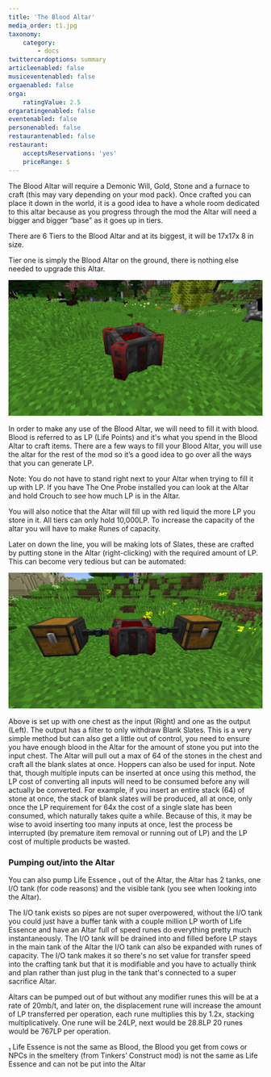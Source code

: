 ```yaml
---
title: 'The Blood Altar'
media_order: t1.jpg
taxonomy:
    category:
        - docs
twittercardoptions: summary
articleenabled: false
musiceventenabled: false
orgaenabled: false
orga:
    ratingValue: 2.5
orgaratingenabled: false
eventenabled: false
personenabled: false
restaurantenabled: false
restaurant:
    acceptsReservations: 'yes'
    priceRange: $
---
```


The Blood Altar will require a Demonic Will, Gold, Stone and a furnace to craft (this may vary depending on your mod pack). Once crafted you can place it down in the world, it is a good idea to have a whole room dedicated to this altar because as you progress through the mod the Altar will need a bigger and bigger “base” as it goes up in tiers. 

There are 6 Tiers to the Blood Altar and at its biggest, it will be 17x17x 8 in size.

Tier one is simply the Blood Altar on the ground, there is nothing else needed to upgrade this Altar.

![](t1.jpg)

In order to make any use of the Blood Altar, we will need to fill it with blood. Blood is referred to as LP (Life Points) and it's what you spend in the Blood Altar to craft items. There are a few ways to fill your Blood Altar, you will use the altar for the rest of the mod so it’s a good idea to go over all the ways that you can generate LP.

Note: You do not have to stand right next to your Altar when trying to fill it up with LP.
If you have The One Probe installed you can look at the Altar and hold Crouch to see how much LP is in the Altar.

You will also notice that the Altar will fill up with red liquid the more LP you store in it. All tiers can only hold 10,000LP. To increase the capacity of the altar you will have to make Runes of capacity.

Later on down the line, you will be making lots of Slates, these are crafted by putting stone in the Altar (right-clicking) with the required amount of LP. This can become very tedious but can be automated:

![](Auto.jpg)

Above is set up with one chest as the input (Right) and one as the output (Left). The output has a filter to only withdraw Blank Slates. This is a very simple method but can also get a little out of control, you need to ensure you have enough blood in the Altar for the amount of stone you put into the input chest. The Altar will pull out a max of 64 of the stones in the chest and craft all the blank slates at once. Hoppers can also be used for input. Note that, though multiple inputs can be inserted at once using this method, the LP cost of converting all inputs will need to be consumed before any will actually be converted. For example, if you insert an entire stack (64) of stone at once, the stack of blank slates will be produced, all at once, only once the LP requirement for 64x the cost of a single slate has been consumed, which naturally takes quite a while. Because of this, it may be wise to avoid inserting too many inputs at once, lest the process be interrupted (by premature item removal or running out of LP) and the LP cost of multiple products be wasted.  

### Pumping out/into the Altar

You can also pump Life Essence &#8321; out of the Altar, the Altar has 2 tanks, one I/O tank (for code reasons) and the visible tank (you see when looking into the Altar). 

The I/O tank exists so pipes are not super overpowered, without the I/O tank you could just have a buffer tank with a couple million LP worth of Life Essence and have an Altar full of speed runes do everything pretty much instantaneously. The I/O tank will be drained into and filled before LP stays in the main tank of the Altar the I/O tank can also be expanded with runes of capacity. The I/O tank makes it so there's no set value for transfer speed into the crafting tank but that it is modifiable and you have to actually think and plan rather than just plug in the tank that's connected to a super sacrifice Altar.

Altars can be pumped out of but without any modifier runes this will be at a rate of 20mb/t, and later on, the displacement rune will increase the amount of LP transferred per operation, each rune multiplies this by 1.2x, stacking multiplicatively. One rune will be 24LP, next would be 28.8LP 20 runes would be 767LP per operation.

&#8321; Life Essence is not the same as Blood, the Blood you get from cows or NPCs in the smeltery (from Tinkers’ Construct mod) is not the same as Life Essence and can not be put into the Altar



